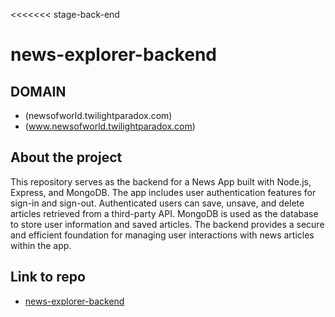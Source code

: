<<<<<<< stage-back-end
# news-explorer-backend

## DOMAIN

- (newsofworld.twilightparadox.com)
- (www.newsofworld.twilightparadox.com)

## About the project

This repository serves as the backend for a News App built with Node.js, Express, and MongoDB. The app includes user authentication features for sign-in and sign-out. Authenticated users can save, unsave, and delete articles retrieved from a third-party API. MongoDB is used as the database to store user information and saved articles. The backend provides a secure and efficient foundation for managing user interactions with news articles within the app.

## Link to repo

- [news-explorer-backend](https://github.com/kamalthapa1997/news-explorer-backend)